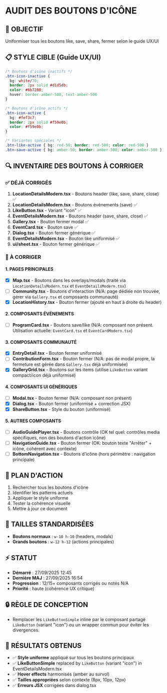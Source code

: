 # AUDIT DES BOUTONS D'ICÔNE

## 🎯 **OBJECTIF**
Uniformiser tous les boutons like, save, share, fermer selon le guide UX/UI

## 📋 **STYLE CIBLE** (Guide UX/UI)
```css
/* Boutons d'icône inactifs */
.btn-icon-inactive { 
  bg: white/70; 
  border: 2px solid #d1d5db; 
  color: #6b7280; 
  hover: border-amber-500, text-amber-500 
}

/* Boutons d'icône actifs */
.btn-icon-active { 
  bg: #fef3c7; 
  border: 2px solid #f59e0b; 
  color: #f59e0b; 
}

/* Variantes spéciales */
.btn-like-active { bg: red-50; border: red-500; color: red-500 }
.btn-save-active { bg: amber-50; border: amber-500; color: amber-500 }
```

## 🔍 **INVENTAIRE DES BOUTONS À CORRIGER**

### ✅ **DÉJÀ CORRIGÉS**
1. **LocationDetailsModern.tsx** - Boutons header (like, save, share, close) ✅
2. **LocationDetailsModern.tsx** - Boutons événements (save) ✅ 
3. **LikeButton.tsx** - Variant "icon" ✅
4. **EventDetailsModern.tsx** - Boutons header (save, share, close) ✅
5. **Gallery.tsx** - Bouton fermer modal ✅
6. **EventCard.tsx** - Bouton save ✅
7. **Dialog.tsx** - Bouton fermer générique ✅
8. **EventDetailsModern.tsx** - Bouton like uniformisé ✅
9. **ui/sheet.tsx** - Bouton fermer générique ✅

### 🔄 **À CORRIGER**

#### **1. PAGES PRINCIPALES**
- [x] **Map.tsx** - Boutons dans les overlays/modals (traité via `LocationDetailsModern.tsx` et `EventDetailsModern.tsx`)
- [ ] **Community.tsx** - Boutons d'interaction (N/A: page dédiée non trouvée, gérer via `Gallery.tsx` et composants communauté)
- [x] **LocationHistory.tsx** - Bouton fermer (ajouté en haut à droite du header)

#### **2. COMPOSANTS ÉVÉNEMENTS**
- [ ] **ProgramCard.tsx** - Boutons save/like (N/A: composant non présent. Utilisation actuelle: `EventCard.tsx` et `EventCardModern.tsx`)

#### **3. COMPOSANTS COMMUNAUTÉ**
- [x] **EntryDetail.tsx** - Bouton fermer uniformisé
- [ ] **ContributionForm.tsx** - Bouton fermer (N/A: pas de modal propre, la fermeture est gérée dans `Gallery.tsx` déjà uniformisée)
- [x] **GalleryGrid.tsx** - Boutons sur les items (utilise `LikeButton` variant compact/icon déjà uniformisé)

#### **4. COMPOSANTS UI GÉNÉRIQUES**
- [ ] **Modal.tsx** - Bouton fermer (N/A: composant non présent)
- [x] **Dialog.tsx** - Bouton fermer (uniformisé + correction JSX)
- [x] **ShareButton.tsx** - Style du bouton (uniformisé)

#### **5. AUTRES COMPOSANTS**
- [ ] **AudioGuidePlayer.tsx** - Boutons contrôle (OK tel quel: contrôles media spécifiques, non des boutons d'action icône)
- [ ] **NavigationGuide.tsx** - Bouton fermer (OK: bouton texte "Arrêter" + icône, cohérent avec contexte)
- [ ] **BottomNavigation.tsx** - Boutons d'icône (hors périmètre : navigation principale)

## 📝 **PLAN D'ACTION**
1. Rechercher tous les boutons d'icône
2. Identifier les patterns actuels
3. Appliquer le style uniforme
4. Tester la cohérence visuelle
5. Mettre à jour ce document

## 🎨 **TAILLES STANDARDISÉES**
- **Boutons normaux** : `w-10 h-10` (headers, modals)
- **Grands boutons** : `w-12 h-12` (actions principales)

## ⚡ **STATUT**
- **Démarré** : 27/09/2025 12:45
- **Dernière MAJ** : 27/09/2025 16:54
- **Progression** : 12/15+ composants corrigés ou notés N/A 
- **Priorité** : haute (cohérence UX critique)

## 🔒 **RÈGLE DE CONCEPTION**
- Remplacer les `LikeButtonSimple` inline par le composant partagé `LikeButton` (variant "icon") ou un wrapper commun pour éviter les divergences.

## 🎯 **RÉSULTATS OBTENUS**
- ✅ **Style uniforme** appliqué sur tous les boutons principaux
- ✅ **LikeButtonSimple** replaced by `LikeButton` (variant "icon") in EventDetailsModern.tsx
- ✅ **Hover effects** harmonisés (amber au survol)
- ✅ **Tailles appropriées** selon contexte (8px, 10px, 12px)
- ✅ **Erreurs JSX** corrigées dans dialog.tsx

